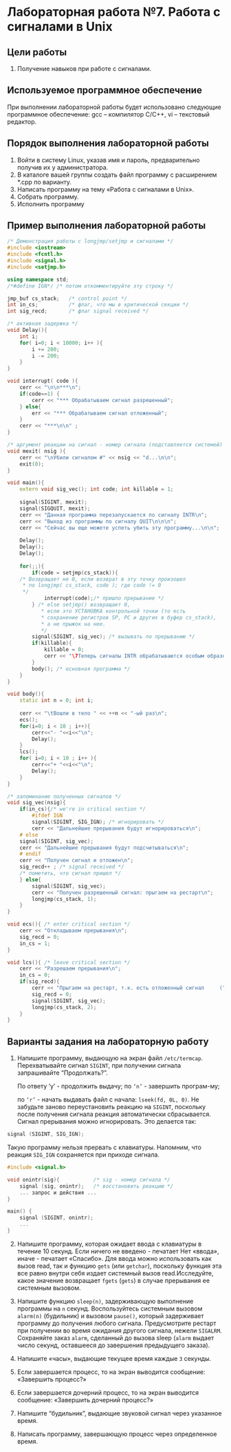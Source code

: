 # Лабораторная работа №7. Работа с сигналами в Unix
## Цели работы
1. Получение навыков при работе с сигналами.

## Используемое программное обеспечение
При выполнении лабораторной работы будет использовано следующие программное обеспечение: gcc – компилятор С/С++, vi – текстовый редактор.

## Порядок выполнения лабораторной работы
1. Войти в систему Linux, указав имя и пароль, предварительно получив их у администратора.
2. В каталоге вашей группы создать файл программу с расширением *.сpp по варианту.
3. Написать программу на тему «Работа с сигналами в Unix».
4. Собрать программу.
5. Исполнить программу

## Пример выполнения лабораторной работы
```cpp
/* Демонстрация работы с longjmp/setjmp и сигналами */
#include <iostream>
#include <fcntl.h>
#include <signal.h>
#include <setjmp.h>

using namespace std;
/*#define IGN*/ /* потом откомментируйте эту строку */

jmp_buf cs_stack;   /* control point */
int in_cs;          /* флаг, что мы в критической секции */
int sig_recd;       /* флаг signal received */

/* активная задержка */
void Delay(){
    int i;
    for( i=0; i < 10000; i++ ){
        i += 200;
        i -= 200;
    }
}

void interrupt( code ){
    cerr << "\n\n***\n";
    if(code==1) {
        cerr << "*** Обрабатываем сигнал разрешенный";
    } else{
        err << "*** Обрабатываем сигнал отложенный";
    }
    cerr << "***\n\n" ;
}

/* аргумент реакции на сигнал - номер сигнала (подставляется системой) */
void mexit( nsig ){
    cerr << "\nУбили сигналом #" << nsig << "d...\n\n";
    exit(0);
}

void main(){
    extern void sig_vec(); int code; int killable = 1;
    
    signal(SIGINT, mexit);
    signal(SIGQUIT, mexit);
    cerr << "Данная программа перезапускается по сигналу INTR\n";
    cerr << "Выход из программы по сигналу QUIT\n\n\n";
    cerr << "Сейчас вы еще можете успеть убить эту программу...\n\n";
    
    Delay();
    Delay();
    Delay();
    
    for(;;){
        if(code = setjmp(cs_stack)){
    /* Возвращает не 0, если возврат в эту точку произошел
     * по longjmp( cs_stack, code ); где code != 0
     */
            interrupt(code);/* пришло прерывание */
        } /* else setjmp() возвращает 0,
           * если это УСТАНОВКА контрольной точки (то есть
           * сохранение регистров SP, PC и других в буфер cs_stack),
           * а не прыжок на нее.
           */
        signal(SIGINT, sig_vec); /* вызывать по прерыванию */
        if(killable){
            killable = 0;
            cerr << "\7Теперь сигналы INTR обрабатываются особым образом\n\n\n";
        }
        body(); /* основная программа */
    }
}

void body(){
    static int n = 0; int i;
    
    cerr << "\tВошли в тело " << ++n << "-ый раз\n";
    ecs();
    for(i=0; i < 10 ; i++){
        cerr<<"- "<<i<<"\n";
        Delay();
    }
    lcs();
    for( i=0; i < 10 ; i++ ){
        cerr<<"+ "<<i<<"\n";
        Delay();
    }
}

/* запоминание полученных сигналов */
void sig_vec(nsig){
    if(in_cs){/* we're in critical section */
        #ifdef IGN
        signal(SIGINT, SIG_IGN); /* игнорировать */
        cerr << "Дальнейшие прерывания будут игнорироваться\n";
    # else
    signal(SIGINT, sig_vec);
    cerr << "Дальнейшие прерывания будут подсчитываться\n";
    # endif
    cerr << "Получен сигнал и отложен\n";
    sig_recd++ ; /* signal received */
    /* пометить, что сигнал пришел */
    } else{
        signal(SIGINT, sig_vec);
        cerr << "Получен разрешенный сигнал: прыгаем на рестарт\n";
        longjmp(cs_stack, 1);
    }
}

void ecs(){ /* enter critical section */
    cerr << "Откладываем прерывания\n";
    sig_recd = 0;
    in_cs = 1;
}

void lcs(){ /* leave critical section */
    cerr << "Разрешаем прерывания\n";
    in_cs = 0;
    if(sig_recd){
        cerr << "Прыгаем на рестарт, т.к. есть отложенный сигнал     (" << sig_recd << " раз)\n";
        sig_recd = 0;
        signal(SIGINT, sig_vec);
        longjmp(cs_stack, 2);
    }
}
```

## Варианты задания на лабораторную работу
1. Напишите программу, выдающую на экран файл `/etc/termcap`. Перехватывайте сигнал `SIGINT`, при
получении сигнала запрашивайте “Продолжать?”.   
    
    По ответу ‘y’ - продолжить выдачу; по `‘n’` - завершить
програм-му;
    
    по `‘r’` - начать выдавать файл с начала: `lseek(fd, 0L, 0)`. Не забудьте заново переустановить реакцию на `SIGINT`, поскольку после получения сигнала реакция автоматически сбрасывается. Сигнал прерывания можно игнорировать. Это делается так:
```cpp
signal (SIGINT, SIG_IGN);
```
Такую программу нельзя прервать с клавиатуры. Напомним, что реакция `SIG_IGN` сохраняется при приходе сигнала.
```cpp
#include <signal.h>

void onintr(sig){           /* sig - номер сигнала */
    signal (sig, onintr);   /* восстановить реакцию */
    ... запрос и действия ...
}

main() {
    signal (SIGINT, onintr);
    ...
}
```
2. Напишите программу, которая ожидает ввода с клавиатуры в течение 10 секунд. Если ничего не введено - печатает Нет «ввода», иначе - печатает «Спасибо». Для ввода можно использовать как вызов read, так и функцию `gets` (или `getchar`), поскольку функция эта все равно внутри себя издает системный вызов read.Исследуйте, какое значение возвращает `fgets` (`gets`) в случае прерывания ее системным вызовом.

3. Напишите функцию `sleep(n)`, задерживающую выполнение программы на `n` секунд.
Воспользуйтесь системным вызовом `alarm(n)` (будильник) и вызовом `pause()`, который задерживает программу до получения любого сигнала. Предусмотрите рестарт при получении во время ожидания другого сигнала, нежели `SIGALRM`. Сохраняйте заказ `alarm`, сделанный до вызова sleep (`alarm` выдает число секунд, оставшееся до завершения предыдущего заказа).

4. Напишите «часы», выдающие текущее время каждые `3` секунды.

5. Если завершается процесс, то на экран выводится сообщение: «Завершить процесс?»
6. Если завершается дочерний процесс, то на экран выводится сообщение: «Завершить дочерний процесс?»
7. Напишите “будильник”, выдающие звуковой сигнал через указанное время.
8. Написать программу, завершающую процесс через определенное время.